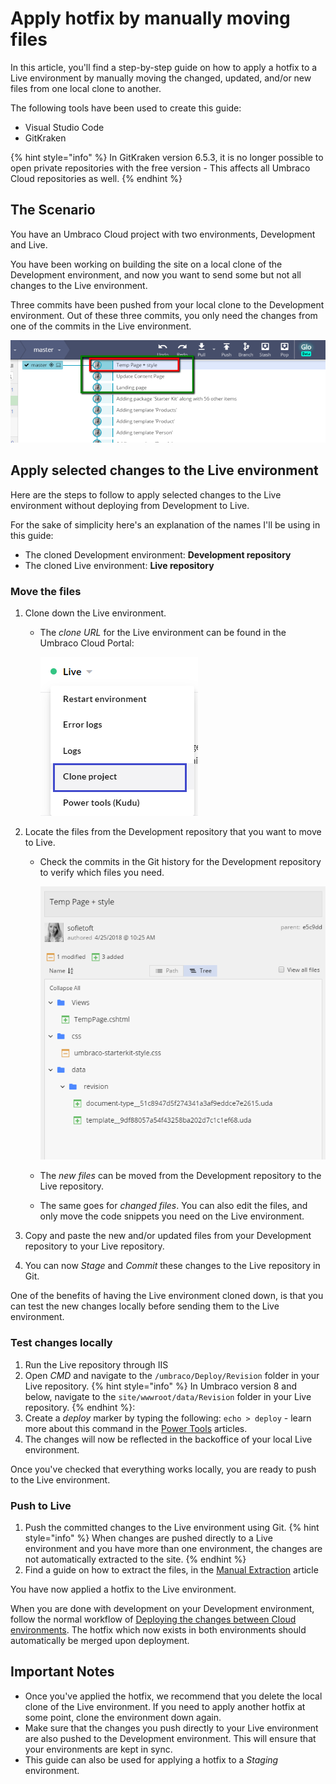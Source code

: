 # Apply hotfix by manually moving files

In this article, you'll find a step-by-step guide on how to apply a hotfix to a Live environment by manually moving the changed, updated, and/or new files from one local clone to another.

The following tools have been used to create this guide:

* Visual Studio Code
* GitKraken

{% hint style="info" %}
In GitKraken version 6.5.3, it is no longer possible to open private repositories with the free version - This affects all Umbraco Cloud repositories as well. 
{% endhint %}

## The Scenario

You have an Umbraco Cloud project with two environments, Development and Live.

You have been working on building the site on a local clone of the Development environment, and now you want to send some but not all changes to the Live environment.

Three commits have been pushed from your local clone to the Development environment. Out of these three commits, you only need the changes from one of the commits in the Live environment.

![Commits](images/commits.png)

## Apply selected changes to the Live environment

Here are the steps to follow to apply selected changes to the Live environment without deploying from Development to Live.

For the sake of simplicity here's an explanation of the names I'll be using in this guide:

* The cloned Development environment: **Development repository**
* The cloned Live environment: **Live repository**

### Move the files

1. Clone down the Live environment.
    * The _clone URL_ for the Live environment can be found in the Umbraco Cloud Portal:

        ![Live Clone URL](images/live-clone-url_v10.png)

2. Locate the files from the Development repository that you want to move to Live.
    * Check the commits in the Git history for the Development repository to verify which files you need.

        ![Files changes or added](images/commit-files-changed.png)

    * The _new files_ can be moved from the Development repository to the Live repository.
    * The same goes for _changed files_. You can also edit the files, and only move the code snippets you need on the Live environment.

3. Copy and paste the new and/or updated files from your Development repository to your Live repository.
4. You can now _Stage_ and _Commit_ these changes to the Live repository in Git.

One of the benefits of having the Live environment cloned down, is that you can test the new changes locally before sending them to the Live environment.

### Test changes locally

1. Run the Live repository through IIS
2. Open _CMD_ and navigate to the `/umbraco/Deploy/Revision` folder in your Live repository.
{% hint style="info" %}
In Umbraco version 8 and below, navigate to the `site/wwwroot/data/Revision` folder in your Live repository.
{% endhint %}:
3. Create a _deploy_ marker by typing the following: `echo > deploy` - learn more about this command in the [Power Tools](/umbraco-cloud/set-up/power-tools/README.md) articles.
4. The changes will now be reflected in the backoffice of your local Live environment.

Once you've checked that everything works locally, you are ready to push to the Live environment.

### Push to Live

1. Push the committed changes to the Live environment using Git.
{% hint style="info" %}
When changes are pushed directly to a Live environment and you have more than one environment, the changes are not automatically extracted to the site.
{% endhint %}
2. Find a guide on how to extract the files, in the [Manual Extraction](../../set-up/power-tools/manual-extractions.md) article

You have now applied a hotfix to the Live environment.

When you are done with development on your Development environment, follow the normal workflow of [Deploying the changes between Cloud environments](../../../deployment/cloud-to-cloud/). The hotfix which now exists in both environments should automatically be merged upon deployment.

## Important Notes

* Once you've applied the hotfix, we recommend that you delete the local clone of the Live environment. If you need to apply another hotfix at some point, clone the environment down again.
* Make sure that the changes you push directly to your Live environment are also pushed to the Development environment. This will ensure that your environments are kept in sync.
* This guide can also be used for applying a hotfix to a _Staging_ environment.
